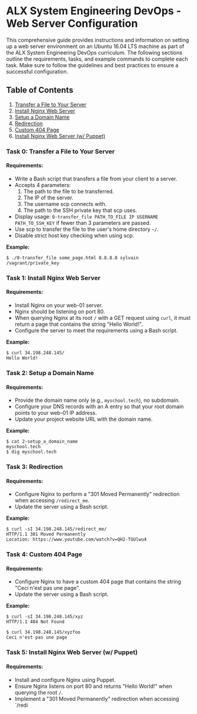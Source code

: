 # ALX System Engineering DevOps - Web Server Configuration

This comprehensive guide provides instructions and information on setting up a web server environment on an Ubuntu 16.04 LTS machine 
as part of the ALX System Engineering DevOps curriculum. 
The following sections outline the requirements, tasks, and example commands to complete each task. Make sure to follow the guidelines 
and best practices to ensure a successful configuration.

## Table of Contents

1. [Transfer a File to Your Server](#task-0-transfer-a-file-to-your-server)
2. [Install Nginx Web Server](#task-1-install-nginx-web-server)
3. [Setup a Domain Name](#task-2-setup-a-domain-name)
4. [Redirection](#task-3-redirection)
5. [Custom 404 Page](#task-4-not-found-page-404)
6. [Install Nginx Web Server (w/ Puppet)](#task-5-install-nginx-web-server-with-puppet)

### Task 0: Transfer a File to Your Server

#### Requirements:
- Write a Bash script that transfers a file from your client to a server.
- Accepts 4 parameters: 
  1. The path to the file to be transferred.
  2. The IP of the server.
  3. The username scp connects with.
  4. The path to the SSH private key that scp uses.
- Display usage: `0-transfer_file PATH_TO_FILE IP USERNAME PATH_TO_SSH_KEY` if fewer than 3 parameters are passed.
- Use scp to transfer the file to the user's home directory `~/`.
- Disable strict host key checking when using scp.

**Example:**
```shell
$ ./0-transfer_file some_page.html 8.8.8.8 sylvain /vagrant/private_key
```

### Task 1: Install Nginx Web Server

#### Requirements:
- Install Nginx on your web-01 server.
- Nginx should be listening on port 80.
- When querying Nginx at its root `/` with a GET request using `curl`, it must return a page that contains the string "Hello World!".
- Configure the server to meet the requirements using a Bash script.

**Example:**
```shell
$ curl 34.198.248.145/
Hello World!
```

### Task 2: Setup a Domain Name

#### Requirements:
- Provide the domain name only (e.g., `myschool.tech`), no subdomain.
- Configure your DNS records with an A entry so that your root domain points to your web-01 IP address.
- Update your project website URL with the domain name.

**Example:**
```shell
$ cat 2-setup_a_domain_name
myschool.tech
$ dig myschool.tech
```

### Task 3: Redirection

#### Requirements:
- Configure Nginx to perform a "301 Moved Permanently" redirection when accessing `/redirect_me`.
- Update the server using a Bash script.

**Example:**
```shell
$ curl -sI 34.198.248.145/redirect_me/
HTTP/1.1 301 Moved Permanently
Location: https://www.youtube.com/watch?v=QH2-TGUlwu4
```

### Task 4: Custom 404 Page

#### Requirements:
- Configure Nginx to have a custom 404 page that contains the string "Ceci n'est pas une page".
- Update the server using a Bash script.

**Example:**
```shell
$ curl -sI 34.198.248.145/xyz
HTTP/1.1 404 Not Found

$ curl 34.198.248.145/xyzfoo
Ceci n'est pas une page
```

### Task 5: Install Nginx Web Server (w/ Puppet)

#### Requirements:
- Install and configure Nginx using Puppet.
- Ensure Nginx listens on port 80 and returns "Hello World!" when querying the root `/`.
- Implement a "301 Moved Permanently" redirection when accessing `/redi
